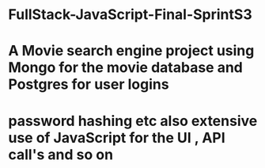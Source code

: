# FullStack-JavaScript-Final-SprintS3
# A Movie search engine project using Mongo for the movie database and Postgres for user logins
# password hashing etc also extensive use of JavaScript for the UI , API call's and so on
